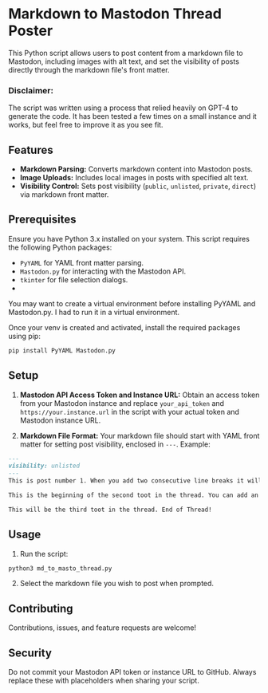 # Markdown to Mastodon Thread Poster

This Python script allows users to post content from a markdown file to Mastodon, including images with alt text, and set the visibility of posts directly through the markdown file's front matter. 
### Disclaimer:
The script was written using a process that relied heavily on GPT-4 to generate the code. It has been tested a few times on a small instance and it works, but feel free to improve it as you see fit. 

## Features

- **Markdown Parsing:** Converts markdown content into Mastodon posts.
- **Image Uploads:** Includes local images in posts with specified alt text.
- **Visibility Control:** Sets post visibility (`public`, `unlisted`, `private`, `direct`) via markdown front matter.

## Prerequisites

Ensure you have Python 3.x installed on your system. This script requires the following Python packages:

- `PyYAML` for YAML front matter parsing.
- `Mastodon.py` for interacting with the Mastodon API.
- `tkinter` for file selection dialogs.
- 
You may want to create a virtual environment before installing PyYAML and Mastodon.py. I had to run it in a virtual environment.

Once your venv is created and activated, install the required packages using pip:

```bash
pip install PyYAML Mastodon.py
```

## Setup

1. **Mastodon API Access Token and Instance URL:** Obtain an access token from your Mastodon instance and replace `your_api_token` and `https://your.instance.url` in the script with your actual token and Mastodon instance URL.

2. **Markdown File Format:** Your markdown file should start with YAML front matter for setting post visibility, enclosed in `---`. Example:

```markdown
---
visibility: unlisted
---
This is post number 1. When you add two consecutive line breaks it will create the next toot in the thread.

This is the beginning of the second toot in the thread. You can add an image using the standard markdown image embed format. The caption will be added as alt text. ![Image Alt Text](path/to/image.jpg)

This will be the third toot in the thread. End of Thread!
```

## Usage

1. Run the script:

```bash
python3 md_to_masto_thread.py
```

2. Select the markdown file you wish to post when prompted.

## Contributing

Contributions, issues, and feature requests are welcome!

## Security

Do not commit your Mastodon API token or instance URL to GitHub. Always replace these with placeholders when sharing your script.
